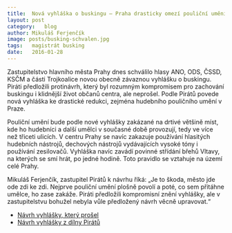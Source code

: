 ```yaml
---
title:	Nová vyhláška o buskingu – Praha drasticky omezí pouliční umění
layout:	post
category:	blog
author:	Mikuláš Ferjenčík
image: posts/busking-schvalen.jpg
tags:	magistrát busking
date:	2016-01-28
---
```


Zastupitelstvo hlavního města Prahy dnes schválilo hlasy ANO, ODS, ČSSD, KSČM a části Trojkoalice novou obecně závaznou vyhlášku o buskingu. Piráti předložili protinávrh, který byl rozumným kompromisem pro zachování buskingu i klidnější život občanů centra, ale neprošel. Podle Pirátů povede nová vyhláška ke drastické redukci, zejména hudebního pouličního umění v Praze. 

Pouliční umění bude podle nové vyhlášky zakázané na drtivé většině míst, kde ho hudebníci a další umělci v současné době provozují, tedy ve více než třiceti ulicích. V centru Prahy se navíc zakazuje používání hlasitých hudebních nástrojů, dechových nástrojů vydávajících vysoké tóny i používání zesilovačů. Vyhláška navíc zavádí povinné střídání břehů Vltavy, na kterých se smí hrát, po jedné hodině. Toto pravidlo se vztahuje na území celé Prahy. 

Mikuláš Ferjenčík, zastupitel Pirátů k návrhu říká: „Je to škoda, město jde ode zdi ke zdi. Nejprve pouliční umění plošně povolí a poté, co sem přitáhne umělce, ho zase zakáže. Piráti předložili kompromisní znění vyhlášky, ale v zastupitelstvu bohužel nebyla vůle předložený návrh věcně upravovat.“

* [Návrh vyhlášky, který prošel](https://github.com/pirati-cz/KlubPraha/blob/master/materialy/busking/Navrh_vyhlasky_predlozeny_radou.pdf)
* [Návrh vyhlášky z dílny Pirátů](https://github.com/pirati-cz/KlubPraha/blob/master/materialy/busking/Vyhlaska_busking_pirati.pdf)




